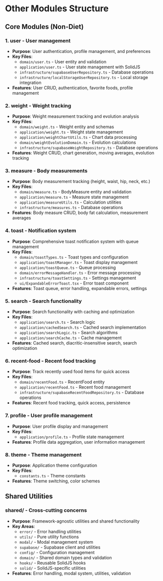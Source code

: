 # Other Modules Structure

## Core Modules (Non-Diet)

### 1. **user** - User management
- **Purpose**: User authentication, profile management, and preferences
- **Key Files**:
  - `domain/user.ts` - User entity and validation
  - `application/user.ts` - User state management with SolidJS
  - `infrastructure/supabaseUserRepository.ts` - Database operations
  - `infrastructure/localStorageUserRepository.ts` - Local storage integration
- **Features**: User CRUD, authentication, favorite foods, profile management

### 2. **weight** - Weight tracking
- **Purpose**: Weight measurement tracking and evolution analysis
- **Key Files**:
  - `domain/weight.ts` - Weight entity and schemas
  - `application/weight.ts` - Weight state management
  - `application/weightChartUtils.ts` - Chart data processing
  - `domain/weightEvolutionDomain.ts` - Evolution calculations
  - `infrastructure/supabaseWeightRepository.ts` - Database operations
- **Features**: Weight CRUD, chart generation, moving averages, evolution tracking

### 3. **measure** - Body measurements
- **Purpose**: Body measurement tracking (height, waist, hip, neck, etc.)
- **Key Files**:
  - `domain/measure.ts` - BodyMeasure entity and validation
  - `application/measure.ts` - Measure state management
  - `application/measureUtils.ts` - Calculation utilities
  - `infrastructure/measures.ts` - Database operations
- **Features**: Body measure CRUD, body fat calculation, measurement averages

### 4. **toast** - Notification system
- **Purpose**: Comprehensive toast notification system with queue management
- **Key Files**:
  - `domain/toastTypes.ts` - Toast types and configuration
  - `application/toastManager.ts` - Toast display management
  - `application/toastQueue.ts` - Queue processing
  - `domain/errorMessageHandler.ts` - Error message processing
  - `infrastructure/toastSettings.ts` - Settings management
  - `ui/ExpandableErrorToast.tsx` - Error toast component
- **Features**: Toast queue, error handling, expandable errors, settings

### 5. **search** - Search functionality
- **Purpose**: Search functionality with caching and optimization
- **Key Files**:
  - `application/search.ts` - Search logic
  - `application/cachedSearch.ts` - Cached search implementation
  - `application/searchLogic.ts` - Search algorithms
  - `application/searchCache.ts` - Cache management
- **Features**: Cached search, diacritic-insensitive search, search optimization

### 6. **recent-food** - Recent food tracking
- **Purpose**: Track recently used food items for quick access
- **Key Files**:
  - `domain/recentFood.ts` - RecentFood entity
  - `application/recentFood.ts` - Recent food management
  - `infrastructure/supabaseRecentFoodRepository.ts` - Database operations
- **Features**: Recent food tracking, quick access, persistence

### 7. **profile** - User profile management
- **Purpose**: User profile display and management
- **Key Files**:
  - `application/profile.ts` - Profile state management
- **Features**: Profile data aggregation, user information management

### 8. **theme** - Theme management
- **Purpose**: Application theme configuration
- **Key Files**:
  - `constants.ts` - Theme constants
- **Features**: Theme switching, color schemes

## Shared Utilities

### **shared/** - Cross-cutting concerns
- **Purpose**: Framework-agnostic utilities and shared functionality
- **Key Areas**:
  - `error/` - Error handling utilities
  - `utils/` - Pure utility functions
  - `modal/` - Modal management system
  - `supabase/` - Supabase client and utilities
  - `config/` - Configuration management
  - `domain/` - Shared domain types and validation
  - `hooks/` - Reusable SolidJS hooks
  - `solid/` - SolidJS-specific utilities
- **Features**: Error handling, modal system, utilities, validation